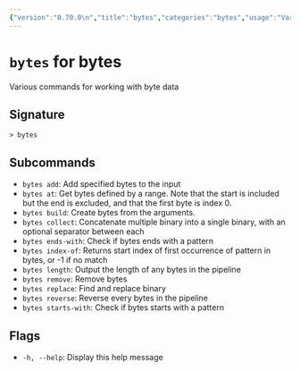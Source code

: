 ```yaml
---
{"version":"0.70.0\n","title":"bytes","categories":"bytes","usage":"Various commands for working with byte data\n"}
---
```

<!-- THIS FILE IS GENERATED BY update_book_commands.cjs USING NUSHELL'S HELP COMMANDS.
REFRAIN FROM EDITING IT MANUALLY.-->
# <code>bytes</code> for bytes

<div class='command-title'>Various commands for working with byte data</div>

## Signature

```> bytes```

## Subcommands

 * ```bytes add```: Add specified bytes to the input
 * ```bytes at```: Get bytes defined by a range. Note that the start is included but the end is excluded, and that the first byte is index 0.
 * ```bytes build```: Create bytes from the arguments.
 * ```bytes collect```: Concatenate multiple binary into a single binary, with an optional separator between each
 * ```bytes ends-with```: Check if bytes ends with a pattern
 * ```bytes index-of```: Returns start index of first occurrence of pattern in bytes, or -1 if no match
 * ```bytes length```: Output the length of any bytes in the pipeline
 * ```bytes remove```: Remove bytes
 * ```bytes replace```: Find and replace binary
 * ```bytes reverse```: Reverse every bytes in the pipeline
 * ```bytes starts-with```: Check if bytes starts with a pattern
## Flags

 * ```-h, --help```: Display this help message
